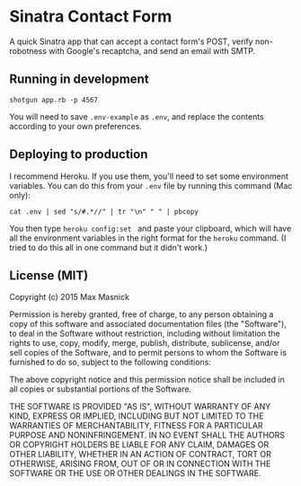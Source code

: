 # Sinatra Contact Form

A quick Sinatra app that can accept a contact form's POST, verify non-robotness with Google's recaptcha, and send an email with SMTP.

## Running in development

    shotgun app.rb -p 4567

You will need to save `.env-example` as `.env`, and replace the contents according to your own preferences.

## Deploying to production

I recommend Heroku. If you use them, you'll need to set some environment variables. You can do this from your `.env` file by running this command (Mac only):

    cat .env | sed "s/#.*//" | tr "\n" " " | pbcopy

You then type `heroku config:set ` and paste your clipboard, which will have all the environment variables in the right format for the `heroku` command. (I tried to do this all in one command but it didn't work.)

## License (MIT)

Copyright (c) 2015 Max Masnick

Permission is hereby granted, free of charge, to any person obtaining a copy
of this software and associated documentation files (the "Software"), to deal
in the Software without restriction, including without limitation the rights
to use, copy, modify, merge, publish, distribute, sublicense, and/or sell
copies of the Software, and to permit persons to whom the Software is
furnished to do so, subject to the following conditions:

The above copyright notice and this permission notice shall be included in
all copies or substantial portions of the Software.

THE SOFTWARE IS PROVIDED "AS IS", WITHOUT WARRANTY OF ANY KIND, EXPRESS OR
IMPLIED, INCLUDING BUT NOT LIMITED TO THE WARRANTIES OF MERCHANTABILITY,
FITNESS FOR A PARTICULAR PURPOSE AND NONINFRINGEMENT. IN NO EVENT SHALL THE
AUTHORS OR COPYRIGHT HOLDERS BE LIABLE FOR ANY CLAIM, DAMAGES OR OTHER
LIABILITY, WHETHER IN AN ACTION OF CONTRACT, TORT OR OTHERWISE, ARISING FROM,
OUT OF OR IN CONNECTION WITH THE SOFTWARE OR THE USE OR OTHER DEALINGS IN
THE SOFTWARE.
